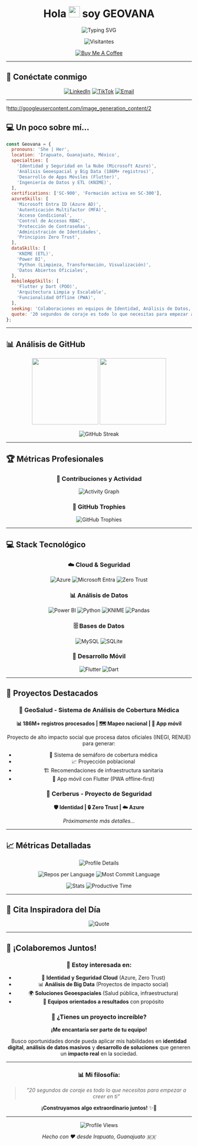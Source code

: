 <h1 align="center">Hola <img src="https://raw.githubusercontent.com/MartinHeinz/MartinHeinz/master/wave.gif" width="30px" height="30px" /> soy GEOVANA</h1>

<div align="center">
  <img src="https://readme-typing-svg.herokuapp.com?font=Fira+Code&pause=1000&color=00D9FF&center=true&vCenter=true&width=435&lines=Azure+Identity+%26+Cloud+Security+Specialist" alt="Typing SVG" />
</div>

<div align="center">

![Visitantes](https://visitor-badge.laobi.icu/badge?page_id=Geovana78.GeoSalud&style=flat-square&color=0088cc)

</div>

<!-- Botón de Patrocinio -->
<div align="center">
  
  <a href="https://buymeacoffee.com/geo.salud">
    <img src="https://img.shields.io/badge/Buy%20Me%20a%20Coffee-ffdd00?style=for-the-badge&logo=buy-me-a-coffee&logoColor=black" alt="Buy Me A Coffee" />
  </a>
</div>

---

## 🚀 Conéctate conmigo

<div align="center">

[![LinkedIn](https://img.shields.io/badge/LinkedIn-0077B5?style=for-the-badge&logo=linkedin&logoColor=white)](https://www.linkedin.com/in/geovana-sepulveda/)
[![TikTok](https://img.shields.io/badge/TikTok-000000?style=for-the-badge&logo=tiktok&logoColor=white)](https://www.tiktok.com/@geo.cloud?_t=ZS-8zIj8xZXjXD&_r=1)
[![Email](https://img.shields.io/badge/Email-EA4335?style=for-the-badge&logo=gmail&logoColor=white)](mailto:geovana.martinez.sepulveda@gmail.com)

</div>

---

!http://googleusercontent.com/image_generation_content/2

## 💻 Un poco sobre mí...

```javascript
const Geovana = {
  pronouns: 'She | Her',
  location: 'Irapuato, Guanajuato, México',
  specialties: [
    'Identidad y Seguridad en la Nube (Microsoft Azure)',
    'Análisis Geoespacial y Big Data (186M+ registros)',
    'Desarrollo de Apps Móviles (Flutter)',
    'Ingeniería de Datos y ETL (KNIME)',
  ],
  certifications: ['SC-900', 'Formación activa en SC-300'],
  azureSkills: [
    'Microsoft Entra ID (Azure AD)',
    'Autenticación Multifactor (MFA)',
    'Acceso Condicional',
    'Control de Accesos RBAC',
    'Protección de Contraseñas',
    'Administración de Identidades',
    'Principios Zero Trust',
  ],
  dataSkills: [
    'KNIME (ETL)',
    'Power BI',
    'Python (Limpieza, Transformación, Visualización)',
    'Datos Abiertos Oficiales',
  ],
  mobileAppSkills: [
    'Flutter y Dart (POO)',
    'Arquitectura Limpia y Escalable',
    'Funcionalidad Offline (PWA)',
  ],
  seeking: 'Colaboraciones en equipos de Identidad, Análisis de Datos, Seguridad Cloud o Desarrollo con Impacto Social.',
  quote: '20 segundos de coraje es todo lo que necesitas para empezar a creer en ti'
};
```

---

## 📊 Análisis de GitHub

<div align="center">
  
<img height="180em" src="https://github-readme-stats.vercel.app/api?username=Geovana78&show_icons=true&theme=tokyonight&hide_border=true&count_private=true"/>
<img height="180em" src="https://github-readme-stats.vercel.app/api/top-langs/?username=Geovana78&layout=compact&theme=tokyonight&hide_border=true&langs_count=8"/>

</div>

<div align="center">

![GitHub Streak](https://github-readme-streak-stats.herokuapp.com/?user=Geovana78&theme=tokyonight&hide_border=true)

</div>

---

## 🏆 Métricas Profesionales

<div align="center">

### 🎯 Contribuciones y Actividad
![Activity Graph](https://github-readme-activity-graph.vercel.app/graph?username=Geovana78&theme=tokyo-night&hide_border=true&area=true)

### 🏅 GitHub Trophies
![GitHub Trophies](https://github-profile-trophy.vercel.app/?username=Geovana78&theme=tokyonight&no-frame=true&no-bg=false&margin-w=4&row=2&column=4)

</div>

---

## 💻 Stack Tecnológico

<div align="center">

### ☁️ **Cloud & Seguridad**
![Azure](https://img.shields.io/badge/Azure-0078D4?style=for-the-badge&logo=microsoft-azure&logoColor=white)
![Microsoft Entra](https://img.shields.io/badge/Microsoft%20Entra-0078D4?style=for-the-badge&logo=microsoft&logoColor=white)
![Zero Trust](https://img.shields.io/badge/Zero%20Trust-FF6B35?style=for-the-badge&logo=security&logoColor=white)

### 📊 **Análisis de Datos**
![Power BI](https://img.shields.io/badge/Power%20BI-F2C811?style=for-the-badge&logo=powerbi&logoColor=black)
![Python](https://img.shields.io/badge/Python-3776AB?style=for-the-badge&logo=python&logoColor=white)
![KNIME](https://img.shields.io/badge/KNIME-FFF200?style=for-the-badge&logo=knime&logoColor=black)
![Pandas](https://img.shields.io/badge/Pandas-150458?style=for-the-badge&logo=pandas&logoColor=white)

### 🗄️ **Bases de Datos**
![MySQL](https://img.shields.io/badge/MySQL-4479A1?style=for-the-badge&logo=mysql&logoColor=white)
![SQLite](https://img.shields.io/badge/SQLite-003B57?style=for-the-badge&logo=sqlite&logoColor=white)

### 📱 **Desarrollo Móvil**
![Flutter](https://img.shields.io/badge/Flutter-02569B?style=for-the-badge&logo=flutter&logoColor=white)
![Dart](https://img.shields.io/badge/Dart-0175C2?style=for-the-badge&logo=dart&logoColor=white)

</div>

---

## 🎯 Proyectos Destacados

<div align="center">

### 🏥 GeoSalud - Sistema de Análisis de Cobertura Médica
**📊 186M+ registros procesados | 🗺️ Mapeo nacional | 📱 App móvil**

Proyecto de alto impacto social que procesa datos oficiales (INEGI, RENUE) para generar:
- 🎯 Sistema de semáforo de cobertura médica
- 📈 Proyección poblacional
- 🏗️ Recomendaciones de infraestructura sanitaria
- 📱 App móvil con Flutter (PWA offline-first)

### 🔐 Cerberus - Proyecto de Seguridad
**🛡️ Identidad | 🔒 Zero Trust | ☁️ Azure**

*Próximamente más detalles...*

</div>

---

## 📈 Métricas Detalladas

<div align="center">

![Profile Details](https://github-profile-summary-cards.vercel.app/api/cards/profile-details?username=Geovana78&theme=tokyonight)

![Repos per Language](https://github-profile-summary-cards.vercel.app/api/cards/repos-per-language?username=Geovana78&theme=tokyonight) ![Most Commit Language](https://github-profile-summary-cards.vercel.app/api/cards/most-commit-language?username=Geovana78&theme=tokyonight)

![Stats](https://github-profile-summary-cards.vercel.app/api/cards/stats?username=Geovana78&theme=tokyonight) ![Productive Time](https://github-profile-summary-cards.vercel.app/api/cards/productive-time?username=Geovana78&theme=tokyonight&utcOffset=8)

</div>

---

## 💭 Cita Inspiradora del Día

<div align="center">

![Quote](https://quotes-github-readme.vercel.app/api?type=horizontal&theme=tokyonight)

</div>

---

## 🤝 ¡Colaboremos Juntos!

<div align="center">

### 🎯 **Estoy interesada en:**
- 🔐 **Identidad y Seguridad Cloud** (Azure, Zero Trust)
- 📊 **Análisis de Big Data** (Proyectos de impacto social)  
- 🌍 **Soluciones Geoespaciales** (Salud pública, infraestructura)
- 👥 **Equipos orientados a resultados** con propósito

### 📧 **¿Tienes un proyecto increíble?**
**¡Me encantaría ser parte de tu equipo!** 

Busco oportunidades donde pueda aplicar mis habilidades en **identidad digital**, **análisis de datos masivos** y **desarrollo de soluciones** que generen un **impacto real** en la sociedad.

---

### 📊 **Mi filosofía:**
> *"20 segundos de coraje es todo lo que necesitas para empezar a creer en ti"*

**¡Construyamos algo extraordinario juntos!** ✨🚀

---

![Profile Views](https://komarev.com/ghpvc/?username=Geovana78&color=0088cc&style=flat-square&label=Profile+Views)

*Hecho con ❤️ desde Irapuato, Guanajuato 🇲🇽*

</div>
